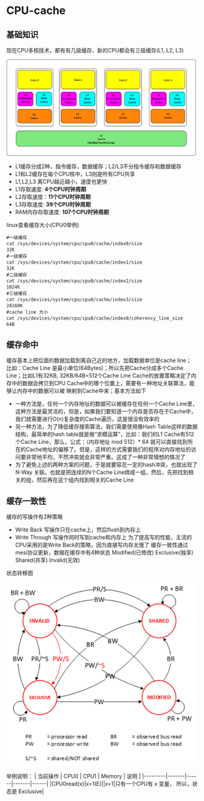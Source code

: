 # CPU-cache
## 基础知识
现在CPU多核技术，都有有几级缓存，新的CPU都会有三级缓存(L1, L2, L3)

<img src="https://github.com/lys861205/CPU-cache/blob/master/cache.architecture.png" width="500" heigth="400">

* L1缓存分成2种，指令缓存，数据缓存；L2/L3不分指令缓存和数据缓存
* L1和L2缓存在每个CPU核中，L3则是所有CPU共享
* L1,L2,L3 离CPU越近越小，速度也更快
* L1存取速度: **4个CPU时钟周期**
* L2存取速度：**11个CPU时钟周期**
* L3存取速度: **39个CPU时钟周期**
* RAM内存存取速度: **107个CPU时钟周期**

linux查看缓存大小(CPU0举例)
```
#一级缓存
cat /sys/devices/system/cpu/cpu0/cache/index0/size
32K
#一级缓存
cat /sys/devices/system/cpu/cpu0/cache/index1/size
32K
#二级缓存
cat /sys/devices/system/cpu/cpu0/cache/index2/size
1024K
#三级缓存
cat /sys/devices/system/cpu/cpu0/cache/index3/size
28160K
#cache line 大小
cat /sys/devices/system/cpu/cpu0/cache/index0/coherency_line_size
64B
```
## 缓存命中
缓存基本上把后面的数据加载到离自己近的地方，加载数据单位是cache line；
比如：Cache Line 是最小单位(64Bytes)；所以先把Cache分成多个Cache Line；比如L1有32KB, 32KB/64B=512个Cache Line
Cache的放置策略决定了内存中的数据会拷贝到CPU Cache中的哪个位置上，需要有一种地址关联算法，能够让内存中的数据可以被
映射到Cache中来；基本方法如下
* 一种方法是，任何一个内存地址的数据可以被缓存在任何一个Cache Line里，这种方法是最灵活的，但是，如果我们要知道一个内存是否存在于Cache中，我们就需要进行O(n)复杂度的Cache遍历，这是很没有效率的
* 另一种方法，为了降低缓存搜索算法，我们需要使用像Hash Table这样的数据结构，最简单的hash table就是做“求模运算”，比如：我们的L1 Cache有512个Cache Line，那么，公式：（内存地址 mod 512）* 64 就可以直接找到所在的Cache地址的偏移了。但是，这样的方式需要我们的程序对内存地址的访问要非常地平均，不然冲突就会非常严重。这成了一种非常理想的情况了
* 为了避免上述的两种方案的问题，于是就要容忍一定的hash冲突，也就出现了 N-Way 关联。也就是把连续的N个Cache Line绑成一组，然后，先把找到相关的组，然后再在这个组内找到相关的Cache Line

## 缓存一致性
缓存的写操作有2种策略
* Write Back     写操作只在cache上，然后flush到内存上
* Write Through  写操作同时写到cache和内存上
为了提高写的性能，主流的CPU采用的是Write Back的策略，因为直接写内存太慢了
缓存一致性通过mesi协议更新，数据在缓存中有4种状态
Modified(已修改) Exclusive(独享) Shared(共享) Invalid(无效)

状态转移图

<img src="https://github.com/lys861205/CPU-cache/blob/master/MESI.png" width="500" heigth="400">

举例说明：
| 当前操作 | CPU0 | CPU1 | Memory | 说明 |
|---------|-------|------|-------|------|
|CPU0read(x)|x=1(E)||x=1|只有一个CPU有 x 变量，
所以，状态是 Exclusive|


